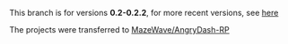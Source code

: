 This branch is for versions **0.2-0.2.2**, for more recent versions, see [here](https://github.com/06-Games/Angry-Dash/branches)

The projects were transferred to [MazeWave/AngryDash-RP](https://github.com/MazeWave/AngryDash-RP)
